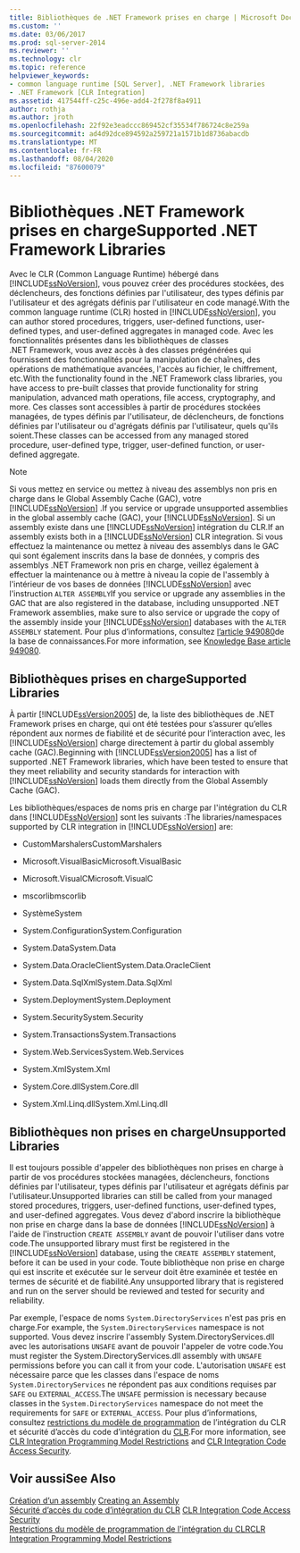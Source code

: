 ```yaml
---
title: Bibliothèques de .NET Framework prises en charge | Microsoft Docs
ms.custom: ''
ms.date: 03/06/2017
ms.prod: sql-server-2014
ms.reviewer: ''
ms.technology: clr
ms.topic: reference
helpviewer_keywords:
- common language runtime [SQL Server], .NET Framework libraries
- .NET Framework [CLR Integration]
ms.assetid: 417544ff-c25c-496e-add4-2f278f8a4911
author: rothja
ms.author: jroth
ms.openlocfilehash: 22f92e3eadccc869452cf35534f786724c8e259a
ms.sourcegitcommit: ad4d92dce894592a259721a1571b1d8736abacdb
ms.translationtype: MT
ms.contentlocale: fr-FR
ms.lasthandoff: 08/04/2020
ms.locfileid: "87600079"
---
```

# <a name="supported-net-framework-libraries"></a><span data-ttu-id="90b32-102">Bibliothèques .NET Framework prises en charge</span><span class="sxs-lookup"><span data-stu-id="90b32-102">Supported .NET Framework Libraries</span></span>
  <span data-ttu-id="90b32-103">Avec le CLR (Common Language Runtime) hébergé dans [!INCLUDE[ssNoVersion](../../../includes/ssnoversion-md.md)], vous pouvez créer des procédures stockées, des déclencheurs, des fonctions définies par l'utilisateur, des types définis par l'utilisateur et des agrégats définis par l'utilisateur en code managé.</span><span class="sxs-lookup"><span data-stu-id="90b32-103">With the common language runtime (CLR) hosted in [!INCLUDE[ssNoVersion](../../../includes/ssnoversion-md.md)], you can author stored procedures, triggers, user-defined functions, user-defined types, and user-defined aggregates in managed code.</span></span> <span data-ttu-id="90b32-104">Avec les fonctionnalités présentes dans les bibliothèques de classes .NET Framework, vous avez accès à des classes prégénérées qui fournissent des fonctionnalités pour la manipulation de chaînes, des opérations de mathématique avancées, l'accès au fichier, le chiffrement, etc.</span><span class="sxs-lookup"><span data-stu-id="90b32-104">With the functionality found in the .NET Framework class libraries, you have access to pre-built classes that provide functionality for string manipulation, advanced math operations, file access, cryptography, and more.</span></span> <span data-ttu-id="90b32-105">Ces classes sont accessibles à partir de procédures stockées managées, de types définis par l'utilisateur, de déclencheurs, de fonctions définies par l'utilisateur ou d'agrégats définis par l'utilisateur, quels qu'ils soient.</span><span class="sxs-lookup"><span data-stu-id="90b32-105">These classes can be accessed from any managed stored procedure, user-defined type, trigger, user-defined function, or user-defined aggregate.</span></span>  
  
> [!NOTE]  
>  <span data-ttu-id="90b32-106">Si vous mettez en service ou mettez à niveau des assemblys non pris en charge dans le Global Assembly Cache (GAC), votre [!INCLUDE[ssNoVersion](../../../includes/ssnoversion-md.md)] .</span><span class="sxs-lookup"><span data-stu-id="90b32-106">If you service or upgrade unsupported assemblies in the global assembly cache (GAC), your [!INCLUDE[ssNoVersion](../../../includes/ssnoversion-md.md)].</span></span> <span data-ttu-id="90b32-107">Si un assembly existe dans une [!INCLUDE[ssNoVersion](../../../includes/ssnoversion-md.md)] intégration du CLR.</span><span class="sxs-lookup"><span data-stu-id="90b32-107">If an assembly exists both in a [!INCLUDE[ssNoVersion](../../../includes/ssnoversion-md.md)] CLR integration.</span></span> <span data-ttu-id="90b32-108">Si vous effectuez la maintenance ou mettez à niveau des assemblys dans le GAC qui sont également inscrits dans la base de données, y compris des assemblys .NET Framework non pris en charge, veillez également à effectuer la maintenance ou à mettre à niveau la copie de l'assembly à l'intérieur de vos bases de données [!INCLUDE[ssNoVersion](../../../includes/ssnoversion-md.md)] avec l'instruction `ALTER ASSEMBLY`</span><span class="sxs-lookup"><span data-stu-id="90b32-108">If you service or upgrade any assemblies in the GAC that are also registered in the database, including unsupported .NET Framework assemblies, make sure to also service or upgrade the copy of the assembly inside your [!INCLUDE[ssNoVersion](../../../includes/ssnoversion-md.md)] databases with the `ALTER ASSEMBLY` statement.</span></span> <span data-ttu-id="90b32-109">Pour plus d’informations, consultez [l’article 949080](https://support.microsoft.com/kb/949080)de la base de connaissances.</span><span class="sxs-lookup"><span data-stu-id="90b32-109">For more information, see [Knowledge Base article 949080](https://support.microsoft.com/kb/949080).</span></span>  
  
## <a name="supported-libraries"></a><span data-ttu-id="90b32-110">Bibliothèques prises en charge</span><span class="sxs-lookup"><span data-stu-id="90b32-110">Supported Libraries</span></span>  
 <span data-ttu-id="90b32-111">À partir [!INCLUDE[ssVersion2005](../../../includes/ssnoversion-md.md)] de, la liste des bibliothèques de .NET Framework prises en charge, qui ont été testées pour s’assurer qu’elles répondent aux normes de fiabilité et de sécurité pour l’interaction avec, les [!INCLUDE[ssNoVersion](../../../includes/ssnoversion-md.md)] charge directement à partir du global assembly cache (GAC).</span><span class="sxs-lookup"><span data-stu-id="90b32-111">Beginning with [!INCLUDE[ssVersion2005](../../../includes/ssnoversion-md.md)] has a list of supported .NET Framework libraries, which have been tested to ensure that they meet reliability and security standards for interaction with [!INCLUDE[ssNoVersion](../../../includes/ssnoversion-md.md)] loads them directly from the Global Assembly Cache (GAC).</span></span>  
  
 <span data-ttu-id="90b32-112">Les bibliothèques/espaces de noms pris en charge par l'intégration du CLR dans [!INCLUDE[ssNoVersion](../../../includes/ssnoversion-md.md)] sont les suivants :</span><span class="sxs-lookup"><span data-stu-id="90b32-112">The libraries/namespaces supported by CLR integration in [!INCLUDE[ssNoVersion](../../../includes/ssnoversion-md.md)] are:</span></span>  
  
-   <span data-ttu-id="90b32-113">CustomMarshalers</span><span class="sxs-lookup"><span data-stu-id="90b32-113">CustomMarshalers</span></span>  
  
-   <span data-ttu-id="90b32-114">Microsoft.VisualBasic</span><span class="sxs-lookup"><span data-stu-id="90b32-114">Microsoft.VisualBasic</span></span>  
  
-   <span data-ttu-id="90b32-115">Microsoft.VisualC</span><span class="sxs-lookup"><span data-stu-id="90b32-115">Microsoft.VisualC</span></span>  
  
-   <span data-ttu-id="90b32-116">mscorlib</span><span class="sxs-lookup"><span data-stu-id="90b32-116">mscorlib</span></span>  
  
-   <span data-ttu-id="90b32-117">Système</span><span class="sxs-lookup"><span data-stu-id="90b32-117">System</span></span>  
  
-   <span data-ttu-id="90b32-118">System.Configuration</span><span class="sxs-lookup"><span data-stu-id="90b32-118">System.Configuration</span></span>  
  
-   <span data-ttu-id="90b32-119">System.Data</span><span class="sxs-lookup"><span data-stu-id="90b32-119">System.Data</span></span>  
  
-   <span data-ttu-id="90b32-120">System.Data.OracleClient</span><span class="sxs-lookup"><span data-stu-id="90b32-120">System.Data.OracleClient</span></span>  
  
-   <span data-ttu-id="90b32-121">System.Data.SqlXml</span><span class="sxs-lookup"><span data-stu-id="90b32-121">System.Data.SqlXml</span></span>  
  
-   <span data-ttu-id="90b32-122">System.Deployment</span><span class="sxs-lookup"><span data-stu-id="90b32-122">System.Deployment</span></span>  
  
-   <span data-ttu-id="90b32-123">System.Security</span><span class="sxs-lookup"><span data-stu-id="90b32-123">System.Security</span></span>  
  
-   <span data-ttu-id="90b32-124">System.Transactions</span><span class="sxs-lookup"><span data-stu-id="90b32-124">System.Transactions</span></span>  
  
-   <span data-ttu-id="90b32-125">System.Web.Services</span><span class="sxs-lookup"><span data-stu-id="90b32-125">System.Web.Services</span></span>  
  
-   <span data-ttu-id="90b32-126">System.Xml</span><span class="sxs-lookup"><span data-stu-id="90b32-126">System.Xml</span></span>  
  
-   <span data-ttu-id="90b32-127">System.Core.dll</span><span class="sxs-lookup"><span data-stu-id="90b32-127">System.Core.dll</span></span>  
  
-   <span data-ttu-id="90b32-128">System.Xml.Linq.dll</span><span class="sxs-lookup"><span data-stu-id="90b32-128">System.Xml.Linq.dll</span></span>  
  
## <a name="unsupported-libraries"></a><span data-ttu-id="90b32-129">Bibliothèques non prises en charge</span><span class="sxs-lookup"><span data-stu-id="90b32-129">Unsupported Libraries</span></span>  
 <span data-ttu-id="90b32-130">Il est toujours possible d'appeler des bibliothèques non prises en charge à partir de vos procédures stockées managées, déclencheurs, fonctions définies par l'utilisateur, types définis par l'utilisateur et agrégats définis par l'utilisateur.</span><span class="sxs-lookup"><span data-stu-id="90b32-130">Unsupported libraries can still be called from your managed stored procedures, triggers, user-defined functions, user-defined types, and user-defined aggregates.</span></span> <span data-ttu-id="90b32-131">Vous devez d'abord inscrire la bibliothèque non prise en charge dans la base de données [!INCLUDE[ssNoVersion](../../../includes/ssnoversion-md.md)] à l'aide de l'instruction `CREATE ASSEMBLY` avant de pouvoir l'utiliser dans votre code.</span><span class="sxs-lookup"><span data-stu-id="90b32-131">The unsupported library must first be registered in the [!INCLUDE[ssNoVersion](../../../includes/ssnoversion-md.md)] database, using the `CREATE ASSEMBLY` statement, before it can be used in your code.</span></span> <span data-ttu-id="90b32-132">Toute bibliothèque non prise en charge qui est inscrite et exécutée sur le serveur doit être examinée et testée en termes de sécurité et de fiabilité.</span><span class="sxs-lookup"><span data-stu-id="90b32-132">Any unsupported library that is registered and run on the server should be reviewed and tested for security and reliability.</span></span>  
  
 <span data-ttu-id="90b32-133">Par exemple, l'espace de noms `System.DirectoryServices` n'est pas pris en charge.</span><span class="sxs-lookup"><span data-stu-id="90b32-133">For example, the `System.DirectoryServices` namespace is not supported.</span></span> <span data-ttu-id="90b32-134">Vous devez inscrire l'assembly System.DirectoryServices.dll avec les autorisations `UNSAFE` avant de pouvoir l'appeler de votre code.</span><span class="sxs-lookup"><span data-stu-id="90b32-134">You must register the System.DirectoryServices.dll assembly with `UNSAFE` permissions before you can call it from your code.</span></span> <span data-ttu-id="90b32-135">L'autorisation `UNSAFE` est nécessaire parce que les classes dans l'espace de noms `System.DirectoryServices` ne répondent pas aux conditions requises par `SAFE` ou `EXTERNAL_ACCESS`.</span><span class="sxs-lookup"><span data-stu-id="90b32-135">The `UNSAFE` permission is necessary because classes in the `System.DirectoryServices` namespace do not meet the requirements for `SAFE` or `EXTERNAL_ACCESS`.</span></span> <span data-ttu-id="90b32-136">Pour plus d’informations, consultez [restrictions du modèle de programmation](clr-integration-programming-model-restrictions.md) de l’intégration du CLR et sécurité d’accès du code d’intégration du [CLR](../security/clr-integration-code-access-security.md).</span><span class="sxs-lookup"><span data-stu-id="90b32-136">For more information, see [CLR Integration Programming Model Restrictions](clr-integration-programming-model-restrictions.md) and [CLR Integration Code Access Security](../security/clr-integration-code-access-security.md).</span></span>  
  
## <a name="see-also"></a><span data-ttu-id="90b32-137">Voir aussi</span><span class="sxs-lookup"><span data-stu-id="90b32-137">See Also</span></span>  
 <span data-ttu-id="90b32-138">[Création d’un assembly](../assemblies/creating-an-assembly.md) </span><span class="sxs-lookup"><span data-stu-id="90b32-138">[Creating an Assembly](../assemblies/creating-an-assembly.md) </span></span>  
 <span data-ttu-id="90b32-139">[Sécurité d’accès du code d’intégration du CLR](../security/clr-integration-code-access-security.md) </span><span class="sxs-lookup"><span data-stu-id="90b32-139">[CLR Integration Code Access Security](../security/clr-integration-code-access-security.md) </span></span>  
 [<span data-ttu-id="90b32-140">Restrictions du modèle de programmation de l'intégration du CLR</span><span class="sxs-lookup"><span data-stu-id="90b32-140">CLR Integration Programming Model Restrictions</span></span>](clr-integration-programming-model-restrictions.md)  
  
  
